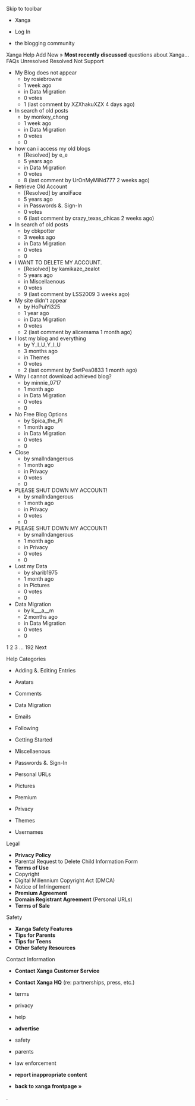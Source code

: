 Skip to toolbar

*   Xanga

*   Log In

*   the blogging community

Xanga Help Add New » **Most recently discussed** questions about Xanga… FAQs Unresolved Resolved Not Support

*   My Blog does not appear
    *   by rosiebrowne
    *   1 week ago
    *   in Data Migration
    *   0 votes
    *   1 (last comment by XZXhakuXZX 4 days ago)
*   In search of old posts
    *   by monkey\_chong
    *   1 week ago
    *   in Data Migration
    *   0 votes
    *   0
*   how can i access my old blogs
    *   \[Resolved\] by e\_e
    *   5 years ago
    *   in Data Migration
    *   0 votes
    *   8 (last comment by UrOnMyMiNd777 2 weeks ago)
*   Retrieve Old Account
    *   \[Resolved\] by anoiFace
    *   5 years ago
    *   in Passwords &. Sign-In
    *   0 votes
    *   6 (last comment by crazy\_texas\_chicas 2 weeks ago)
*   In search of old posts
    *   by cbkpotter
    *   3 weeks ago
    *   in Data Migration
    *   0 votes
    *   0
*   I WANT TO DELETE MY ACCOUNT.
    *   \[Resolved\] by kamikaze\_zealot
    *   5 years ago
    *   in Miscellaenous
    *   0 votes
    *   9 (last comment by LSS2009 3 weeks ago)
*   My site didn't appear
    *   by HoPuiYi325
    *   1 year ago
    *   in Data Migration
    *   0 votes
    *   2 (last comment by alicemama 1 month ago)
*   I lost my blog and everything
    *   by Y\_I\_U\_Y\_I\_U
    *   3 months ago
    *   in Themes
    *   0 votes
    *   2 (last comment by SwtPea0833 1 month ago)
*   Why I cannot download achieved blog?
    *   by minnie\_0717
    *   1 month ago
    *   in Data Migration
    *   0 votes
    *   0
*   No Free Blog Options
    *   by Spica\_the\_PI
    *   1 month ago
    *   in Data Migration
    *   0 votes
    *   0
*   Close
    *   by smallndangerous
    *   1 month ago
    *   in Privacy
    *   0 votes
    *   0
*   PLEASE SHUT DOWN MY ACCOUNT!
    *   by smallndangerous
    *   1 month ago
    *   in Privacy
    *   0 votes
    *   0
*   PLEASE SHUT DOWN MY ACCOUNT!
    *   by smallndangerous
    *   1 month ago
    *   in Privacy
    *   0 votes
    *   0
*   Lost my Data
    *   by sharib1975
    *   1 month ago
    *   in Pictures
    *   0 votes
    *   0
*   Data Migration
    *   by k\_\_\_a\_\_m
    *   2 months ago
    *   in Data Migration
    *   0 votes
    *   0

1 2 3 ... 192 Next

Help Categories

*   Adding &. Editing Entries
*   Avatars
*   Comments
*   Data Migration
*   Emails
*   Following
*   Getting Started
*   Miscellaenous

*   Passwords &. Sign-In
*   Personal URLs
*   Pictures
*   Premium
*   Privacy
*   Themes
*   Usernames

Legal

*   **Privacy Policy**
*   Parental Request to Delete Child Information Form
*   **Terms of Use**
*   Copyright
*   Digital Millennium Copyright Act (DMCA)
*   Notice of Infringement
*   **Premium Agreement**
*   **Domain Registrant Agreement** (Personal URLs)
*   **Terms of Sale**

Safety

*   **Xanga Safety Features**
*   **Tips for Parents**
*   **Tips for Teens**
*   **Other Safety Resources**

Contact Information

*   **Contact Xanga Customer Service**
*   **Contact Xanga HQ** (re: partnerships, press, etc.)

*   terms
*   privacy
*   help
*   **advertise**

*   safety
*   parents
*   law enforcement
*   **report inappropriate content**

*   **back to xanga frontpage »**

<img src="http://pixel.quantserve.com/pixel/p-87h-iNOVooym2.gif" style="display: none" height="1" width="1" alt="Quantcast"/>.